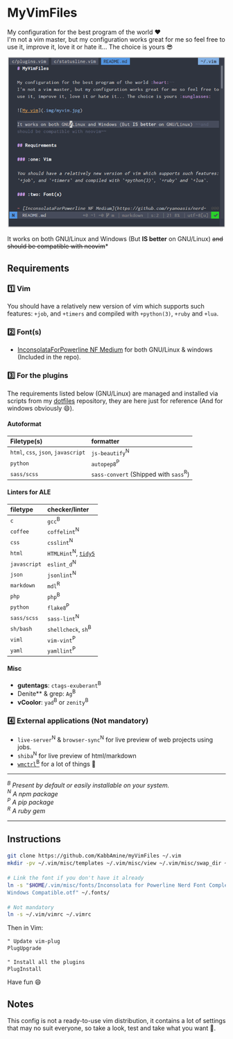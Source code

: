 # MyVimFiles

My configuration for the best program of the world :heart:  
I'm not a vim master, but my configuration works great for me so feel free to
use it, improve it, love it or hate it... The choice is yours :sunglasses:

![My vim](.img/myvim.png)

It works on both GNU/Linux and Windows (But **IS better** on GNU/Linux) ~~and
should be compatible with neovim~~*

## Requirements

### :one: Vim

You should have a relatively new version of vim which supports such features:
`+job`, and `+timers` and compiled with `+python(3)`, `+ruby` and `+lua`.

### :two: Font(s)

- [InconsolataForPowerline NF Medium](https://github.com/ryanoasis/nerd-fonts)
  for both GNU/Linux & windows (Included in the repo).

### :three: For the plugins

The requirements listed below (GNU/Linux) are managed and installed via scripts
from my [dotfiles](https://github.com/kabbamine/mydotfiles) repository, they
are here just for reference (And for windows obviously :smile:).

#### Autoformat

| Filetype(s)                         | formatter
| :-------------------------          | :-------------------------
| `html`, `css`, `json`, `javascript` | `js-beautify`<sup>N</sup>
| `python`                            | `autopep8`<sup>P</sup>
| `sass/scss`                         | `sass-convert` (Shipped with `sass`<sup>R</sup>)

#### Linters for ALE

| filetype                   | checker/linter
| :------------------------- | :-------------------------
| `c`                        | `gcc`<sup>B</sup>
| `coffee`                   | `coffelint`<sup>N</sup>
| `css`                      | `csslint`<sup>N</sup>
| `html`                     | `HTMLHint`<sup>N</sup>, [`tidy5`](https://github.com/htacg/tidy-html5)
| `javascript`               | `eslint_d`<sup>N</sup>
| `json`                     | `jsonlint`<sup>N</sup>
| `markdown`                 | `mdl`<sup>R</sup>
| `php`                      | `php`<sup>B</sup>
| `python`                   | `flake8`<sup>P</sup>
| `sass/scss`                | `sass-lint`<sup>N</sup>
| `sh/bash`                  | `shellcheck`, `sh`<sup>B</sup>
| `viml`                     | `vim-vint`<sup>P</sup>
| `yaml`                     | `yamllint`<sup>P</sup>

#### Misc

- **gutentags**: `ctags-exuberant`<sup>B</sup>
- Denite** & grep: `Ag`<sup>B</sup>
- **vCoolor**: `yad`<sup>B</sup> or `zenity`<sup>B</sup>

### :four: External applications (Not mandatory)

- `live-server`<sup>N</sup> & `browser-sync`<sup>N</sup> for live preview of
  web projects using jobs.
- `shiba`<sup>N</sup> for live preview of html/markdown
- [`wmctrl`<sup>B</sup>](http://tomas.styblo.name/wmctrl/) for a lot of things
  :beer:

-----------------------------

*<a id="B"><sup>B</sup></a> Present by default or easily installable on your
system.*  
*<a id="N"><sup>N</sup></a> A npm package*  
*<a id="P"><sup>P</sup></a> A pip package*  
*<a id="R"><sup>R</sup></a> A ruby gem*  

-----------------------------

## Instructions

```sh
git clone https://github.com/KabbAmine/myVimFiles ~/.vim
mkdir -pv ~/.vim/misc/templates ~/.vim/misc/view ~/.vim/misc/swap_dir ~/.vim/misc/undodir

# Link the font if you don't have it already
ln -s "$HOME/.vim/misc/fonts/Inconsolata for Powerline Nerd Font Complete
Windows Compatible.otf" ~/.fonts/

# Not mandatory
ln -s ~/.vim/vimrc ~/.vimrc
```

Then in Vim:

```vim
" Update vim-plug
PlugUpgrade

" Install all the plugins
PlugInstall
```

Have fun :smile:

## Notes

This config is not a ready-to-use vim distribution, it contains a lot of
settings that may no suit everyone, so take a look, test and take what you want
:beer:.
